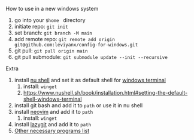 How to use in a new windows system

1. go into your `$home ` directory
2. initiate repo: `git init`
3. set branch: `git branch -M main`
4. add remote repo: `git remote add origin git@github.com:leviyanx/config-for-windows.git`
5. git pull: `git pull origin main`
6. git pull submodule: `git submodule update --init --recursive`

Extra

1. install [nu shell](https://github.com/nushell/nushell) and set it as default shell for [windows terminal](https://github.com/microsoft/terminal)
   1. install: `winget`
   2. https://www.nushell.sh/book/installation.html#setting-the-default-shell-windows-terminal
2. install git bash and add it to `path` or use it in nu shell
3. install [neovim](https://neovim.io/) and add it to `path`
   1. install: `winget`
4. install [lazygit](https://github.com/jesseduffield/lazygit) and add it to `path`
5. [Other necessary programs list](./packages.txt)